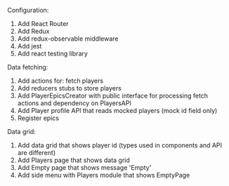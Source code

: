 Configuration:
1. Add React Router
2. Add Redux
4. Add redux-observable middleware
5. Add jest
6. Add react testing library

Data fetching:
1. Add actions for: fetch players
2. Add reducers stubs to store players
3. Add PlayerEpicsCreator with public interface for processing fetch actions and dependency on PlayersAPI
4. Add Player profile API that reads mocked players (mock id field only)
9. Register epics

Data grid:
1. Add data grid that shows player id (types used in components and API are different)
2. Add Players page that shows data grid
3. Add Empty page that shows message 'Empty'
4. Add side menu with Players module that shows EmptyPage